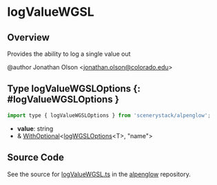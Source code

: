 # logValueWGSL

## Overview

Provides the ability to log a single value out

@author Jonathan Olson &lt;jonathan.olson@colorado.edu&gt;

## Type logValueWGSLOptions {: #logValueWGSLOptions }


```js
import type { logValueWGSLOptions } from 'scenerystack/alpenglow';
```


- **value**: <span style="color: hsla(calc(var(--md-hue) + 180deg),80%,40%,1);">string</span>
- &amp; [WithOptional](../phet-core/WithOptional.md)&lt;[logWGSLOptions](../alpenglow/logWGSL.md#logWGSLOptions)&lt;T&gt;, "name"&gt;




## Source Code

See the source for [logValueWGSL.ts](https://github.com/phetsims/alpenglow/blob/main/js/webgpu/wgsl/gpu/logValueWGSL.ts) in the [alpenglow](https://github.com/phetsims/alpenglow) repository.
